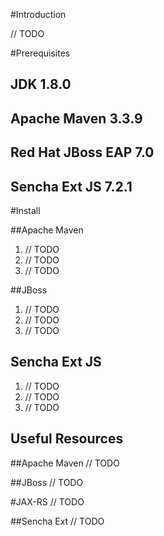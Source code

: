 #Introduction

// TODO

#Prerequisites

## JDK 1.8.0
## Apache Maven 3.3.9
## Red Hat JBoss EAP 7.0
## Sencha Ext JS 7.2.1

#Install

##Apache Maven
1. // TODO
2. // TODO
3. // TODO

##JBoss
1. // TODO
2. // TODO
3. // TODO

## Sencha Ext JS
1. // TODO
2. // TODO
3. // TODO

## Useful Resources

##Apache Maven
// TODO

##JBoss
// TODO

#JAX-RS
// TODO

##Sencha Ext
// TODO
